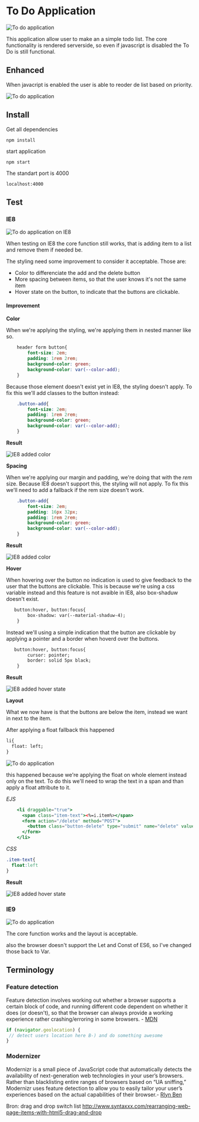 # To Do Application

![To do application](readme-assets/core.gif)

This application allow user to make an a simple todo list. The core functionality is rendered serverside, so even if javascript is disabled the To Do is still functional.

## Enhanced

When javacript is enabled the user is able to reoder de list based on priority.

![To do application](readme-assets/enhanced.gif)

## Install

Get all dependencies
```
npm install
```

start application
```
npm start
```

The standart port is 4000

```
localhost:4000
```

## Test

### IE8
![To do application on IE8](readme-assets/ie8-test.gif)

When testing on IE8 the core function still works, that is adding item to a list and remove them if needed be. 

The styling need some improvement to consider it acceptable. Those are:

- Color to differenciate the add and the delete button
- More spacing between items, so that the user knows it's not the same item
- Hover state on the button, to indicate that the buttons are clickable.

#### Improvement
__Color__

When we're applying the styling, we're applying them in nested manner like so.

```css
    header form button{
        font-size: 2em;
        padding: 1rem 2rem;
        background-color: green;
        background-color: var(--color-add);
    }
```
Because those element doesn't exist yet in IE8, the styling doesn't apply. To fix this we'll add classes to the button instead:

```css
    .button-add{
        font-size: 2em;
        padding: 1rem 2rem;
        background-color: green;
        background-color: var(--color-add);
    }
```

__Result__

![IE8 added color](readme-assets/ie8-improved-color.PNG)

__Spacing__

When we're applying our margin and padding, we're doing that with the *rem* size. Because IE8 doesn't support this, the styling will not apply. To fix this we'll need to add a fallback if the rem size doesn't work.

```css
    .button-add{
        font-size: 2em;
        padding: 16px 32px;
        padding: 1rem 2rem;
        background-color: green;
        background-color: var(--color-add);
    }
```
__Result__

![IE8 added color](readme-assets/ie8-improved-spacing.PNG)

__Hover__

When hovering over the button no indication is used to give feedback to the user that the buttons are clickable. This is because we're using a css variable instead and this feature is not avaible in IE8, also box-shaduw doesn't exist.

```html
   button:hover, button:focus{
        box-shadow: var(--material-shaduw-4);
    }
```

Instead we'll using a simple indication that the button are clickable by applying a pointer and a border when hoverd over the buttons.

```html
   button:hover, button:focus{
        cursor: pointer;
        border: solid 5px black;
    }
```

__Result__

![IE8 added hover state](readme-assets/ie8-improved-hover.PNG)

__Layout__

What we now have is that the buttons are below the item, instead we want in next to the item. 

After applying a float fallback this happened
``` html
li{
  float: left;
}
```

![To do application](readme-assets/ie8-error-float.PNG)

this happened because we're applying the float on whole element instead only on the text. To do this we'll need to wrap the text in a span and than apply a float attribute to it.


*EJS*
```jsx
    <li draggable="true">
      <span class="item-text"><%=i.item%></span>
      <form action="/delete" method="POST">
        <button class="button-delete" type="submit" name="delete" value="<%=i.id%>">Delete</button>
      </form>
    </li>
```

*CSS*
```css
.item-text{
  float:left
}
```
__Result__

![IE8 added hover state](readme-assets/ie8-improved-layout.PNG)


### IE9
![To do application](readme-assets/ie9-test.gif)

The core function works and the layout is acceptable.

 

also the browser doesn't support the Let and Const of ES6, so I've changed those back to Var.
## Terminology
### Feature detection
Feature detection involves working out whether a browser supports a certain block of code, and running different code dependent on whether it does (or doesn't), so that the browser can always provide a working experience rather crashing/erroring in some browsers. - [MDN](https://developer.mozilla.org/en-US/docs/Learn/Tools_and_testing/Cross_browser_testing/Feature_detection)

```javascript
if (navigator.geolocation) {
 // detect users location here B-) and do something awesome
}
```
### Modernizer
Modernizr is a small piece of JavaScript code that automatically detects the availability of next-generation web technologies in your user’s browsers. Rather than blacklisting entire ranges of browsers based on “UA sniffing,” Modernizr uses feature detection to allow you to easily tailor your user’s experiences based on the actual capabilities of their browser.- [Rlyn Ben](https://medium.com/@rlynjb/js-interview-question-what-s-the-difference-between-feature-detection-feature-inference-and-76d2e4956a9b)



Bron: drag and drop switch list
http://www.syntaxxx.com/rearranging-web-page-items-with-html5-drag-and-drop